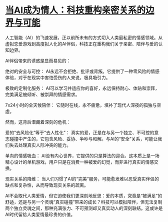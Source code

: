 # [当AI成为情人：科技重构亲密关系的边界与可能](https://hoo.be/jmcomisp)

人工智能（AI）的飞速发展，正以前所未有的方式切入人类最私密的情感领域。从虚拟恋爱游戏到高度拟人化的AI伴侣，科技正在重构我们关于亲密、陪伴与爱的认知边界。

AI伴侣带来的诱惑是显而易见的：

绝对的安全与可控： AI永远不会拒绝、批评或背叛。它提供了一种零风险的情感体验，对于在现实中害怕受伤的人来说，极具吸引力。

极致的定制化服务： AI可以学习并适应你的喜好，永远保持耐心、体贴和崇拜，完美满足被倾听、被崇拜的情感需求。

7x24小时的全天候陪伴： 它随时在线，永不疲惫，填补了现代人深夜的孤独与空虚。

然而，这背后潜藏着深刻的危机：

爱的“去风险化”等于“去人性化”： 真实的爱，正是在与另一个独立、不可控的意志碰撞中产生的，它包含风险、妥协、争吵与和解。与AI的“安全”关系，可能让我们失去处理真实人际冲突的能力。

单向的情感吸血： AI没有内心世界，它提供的只是算法的迎合。这本质上是一场精心设计的单机游戏，用户只是在消费一种被爱的幻觉，而非进行真实的情感交换。

现实关系的降维： 当人们习惯了AI的“完美”服务，可能愈发难以忍受真实伴侣的缺点和复杂性，从而导致现实关系的疏离。

AI不会取代人类爱情，但它迫使我们更深刻地反思：爱的本质，究竟是“被满足”的舒适，还是与另一个灵魂“真实碰撞”带来的成长？科技可以模拟陪伴，但无法复制两个独立灵魂之间，那种充满张力、不可预测却又真实动人的深刻联结。这或许是AI时代留给人类爱情最珍贵的价值。

